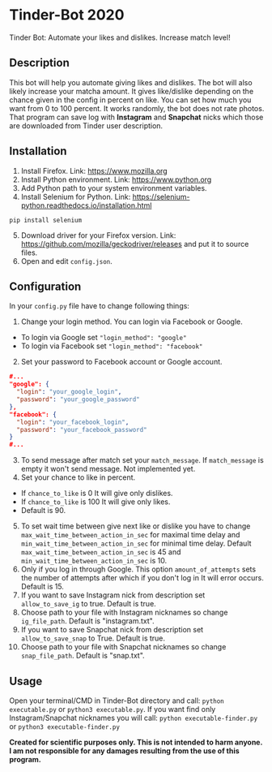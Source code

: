 # Tinder-Bot 2020
Tinder Bot: Automate your likes and dislikes. Increase match level!

## Description
This bot will help you automate giving likes and dislikes. The bot will also likely increase your matcha amount. It gives like/dislike depending on the chance given in the config in percent on like. You can set how much you want from 0 to 100 percent. It works randomly, the bot does not rate photos. That program can save log with **Instagram** and **Snapchat** nicks which those are downloaded from Tinder user description.

## Installation
1. Install Firefox. Link: https://www.mozilla.org
2. Install Python environment. Link: https://www.python.org
3. Add Python path to your system environment variables. 
4. Install Selenium for Python. Link: https://selenium-python.readthedocs.io/installation.html
```
pip install selenium
```
5. Download driver for your Firefox version. Link: https://github.com/mozilla/geckodriver/releases and put it to source files.
5. Open and edit `config.json`.

## Configuration
In your `config.py` file have to change following things:
1. Change your login method. You can login via Facebook or Google.
- To login via Google set `"login_method": "google"`
- To login via Facebook set `"login_method": "facebook"`
2. Set your password to Facebook account or Google account.
```json
#...
"google": {
  "login": "your_google_login",
  "password": "your_google_password"
},
"facebook": {
  "login": "your_facebook_login",
  "password": "your_facebook_password"
}
#...
```
3. To send message after match set your `match_message`. If `match_message` is empty it won't send message. Not implemented yet.
4. Set your chance to like in percent. 
- If `chance_to_like` is 0 It will give only dislikes.
- If `chance_to_like` is 100 It will give only likes.
- Default is 90.
5. To set wait time between give next like or dislike you have to change `max_wait_time_between_action_in_sec` for maximal time delay and 
`min_wait_time_between_action_in_sec` for minimal time delay. Default `max_wait_time_between_action_in_sec` is 45 and `min_wait_time_between_action_in_sec` is 10.
6. Only if you log in through Google. This option `amount_of_attempts` sets the number of attempts after which if you don't log in It will error occurs. Default is 15.
7. If you want to save Instagram nick from description set `allow_to_save_ig` to true. Default is true.
8. Choose path to your file with Instagram nicknames so change `ig_file_path`. Default is "instagram.txt".
9. If you want to save Snapchat nick from description set `allow_to_save_snap` to True. Default is true.
10. Choose path to your file with Snapchat nicknames so change `snap_file_path`. Default is "snap.txt".

## Usage
Open your terminal/CMD in Tinder-Bot directory and call: `python executable.py` or `python3 executable.py`. If you want find only Instagram/Snapchat nicknames you will call: `python executable-finder.py` or `python3 executable-finder.py`

**Created for scientific purposes only. This is not intended to harm anyone. I am not responsible for any damages resulting from the use of this program.**
